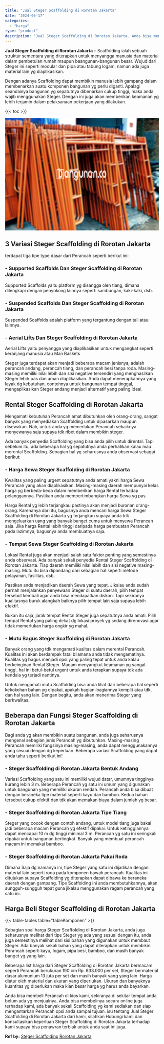 ```yaml
---
title: "Jual Steger Scaffolding di Rorotan Jakarta"
date: "2024-05-17"
categories: 
  - "harga"
type: "product"
description: "Jual Steger Scaffolding di Rorotan Jakarta. Anda bisa membeli Perancah di kios kami, sekiranya di sekitar tempat anda belum ada yg menjualnya. Anda bisa memb..."
---
```


**Jual Steger Scaffolding di Rorotan Jakarta** – Scaffolding ialah sebuah struktur sementara yang diterapkan untuk menyangga manusia dan material dalam pembetulan rumah maupun baangunan-bangunan besar. Wujud dari Steger ini seperti modular dan pipa atau tabung logam, namun ada juga material lain yg diaplikasikan.

Dengan adanya Scaffolding dapat membikin manusia lebih gampang dalam membenarkan suatu komponen bangunan yg perlu diganti. Apalagi seandainya bangunan yg sepatutnya dibenarkan cukup tinggi, maka anda wajib menggunakan Steger. Dengan ini juga akan memberikan keamanan yg lebih terjamin dalam pelaksanaan pekerjaan yang dilakukan.

{{< toc >}}

![Jual Steger Scaffolding di Rorotan Jakarta](/images/sewa-scaffolding-steger-06.png)

## 3 Variasi Steger Scaffolding di Rorotan Jakarta

terdapat tiga tipe type dasar dari Perancah seperti berikut ini:

### \- Supported Scaffolds Dan Steger Scaffolding di Rorotan Jakarta

Supported Scaffolds yaitu platform yg disangga oleh tiang, dimana dilengkapi dengan penyokong lainnya seperti sambungan, kaki-kaki, dsb.

### \- Suspended Scaffolds Dan Steger Scaffolding di Rorotan Jakarta

Suspended Scaffolds adalah platform yang tergantung dengan tali atau lainnya.

### \- Aerial Lifts Dan Steger Scaffolding di Rorotan Jakarta

Aerial Lifts yaitu penyangga yang diaplikasikan untuk mengangkat seperti keranjang manusia atau Man Baskets

Steger juga terdapat akan menjadi beberapa macam jenisnya, adalah perancah andang, perancah tiang, dan perancah besi tanpa roda. Masing-masing memiliki nilai lebih dan sisi negative tersendiri yang menghasilkan Steger lebih pas dan aman diaplikasikan. Anda dapat menerapkannya yang layak dg kebutuhan, contohnya untuk bangunan tempat tinggal, mengaplikasikan Steger andang menjadi alternatif yang paling ideal.

## Rental Steger Scaffolding di Rorotan Jakarta

Mengamati kebutuhan Perancah amat dibutuhkan oleh orang-orang, sangat banyak yang menyediakan Scaffolding untuk dipasarkan maupun disewakan. Nah, untuk anda yg memerlukan Perancah sebaiknya menyewanya saja supaya tdk ribet dalam membikin steger.

Ada banyak penyedia Scaffolding yang bisa anda pilih untuk dirental. Tapi sebelum itu, ada beberapa hal yg sepatutnya anda perhatikan kalau mau merental Scaffolding. Sebagian hal yg seharusnya anda observasi sebagai berikut:

### \- Harga Sewa Steger Scaffolding di Rorotan Jakarta

Kwalitas yang paling urgent sepatutnya anda amati yakni harga Sewa Perancah yang akan diaplikasikan. Masing-masing daerah mempunyai kelas harga yg berbeda-beda dalam memberikan harga Rental terhadap pelanggannya. Pastikan anda mempertimbangkan harga Sewa yg pas.

Harga Rental yg lebih terjangkau pastinya akan menjadi buronan orang-orang. Karenanya dari itu, bagusnya anda mencari harga Sewa Steger Scaffolding di Rorotan Jakarta yg terjangkau supaya anda tdk mengeluarkan uang yang banyak banget cuma untuk menyewa Perancah saja. Jika harga Rental lebih tinggi daripada harga pembuatan Perancah pada lazimnya, bagusnya anda membuatnya saja.

### \- Tempat Sewa Steger Scaffolding di Rorotan Jakarta

Lokasi Rental juga akan menjadi salah satu faktor penting yang semestinya anda observasi. Ada banyak sekali penyedia Rental Steger Scaffolding di Rorotan Jakarta. Tiap daerah memiliki nilai lebih dan sisi negative masing-masing. Mutu itu bisa dipandang dari sebagian hal seperti metode pelayanan, fasilitas, dsb.

Pastikan anda menjadikan daerah Sewa yang tepat. Jikalau anda sudah pernah menjalankan penyewaan Steger di suatu daerah, pilih tempat tersebut kembali agar anda bisa mendapatkan diskon. Tapi sekiranya kualitasnya buruk alangkah baiknya pilih tempat lain saja supaya lebih efektif.

Bukan itu saja, jarak tempat Rental Steger juga sepatutnya anda amati. Pilih tempat Rental yang paling dekat dg lokasi proyek yg sedang direnovasi agar tidak memerlukan harga ongkir yg mahal.

### \- Mutu Bagus Steger Scaffolding di Rorotan Jakarta

Banyak orang yang tdk mengamati kualitas dalam merental Perancah. Kualitas ini akan berdampak fatal bilamana anda tidak mengamatinya. Kualitas yg bagus menjadi opsi yang paling tepat untuk anda kalau berkeinginan Rental Steger. Macam menyangkut keamanan yg sangat tinggi, hal ini betul-betul urgent untuk anda terapkan supaya tdk ada kendala yg terjadi nantinya.

Untuk mengamati mutu Scaffolding bisa anda lihat dari beberapa hal seperti kekokohan bahan yg dipakai, apakah bagian-bagiannya komplit atau tdk, dan hal yang lain. Dengan begitu, anda akan menerima Steger yang berkwalitas.

## Beberapa dan Fungsi Steger Scaffolding di Rorotan Jakarta

Bagi anda yg akan membikin suatu bangunan, anda juga seharusnya mengenal sebagian jenis Perancah yg dibutuhkan. Masing-masing Perancah memiliki fungsinya masing-masing, anda dapat menggunakannya yang sesuai dengan dg keperluan. Beberapa variasi Scaffolding yang dapat anda tahu seperti berikut ini!

### \- Steger Scaffolding di Rorotan Jakarta Bentuk Andang

Variasi Scaffolding yang satu ini memiliki wujud datar, umumnya tingginya kurang lebih 3 m. Beberapa Perancah yg satu ini umum yang digunakan untuk bangunan yang memiliki ukuran rendah. Perancah anda bisa dibuat dengan beraneka tipe material seperti kayu dan bamboo. Kedua bahan tersebut cukup efektif dan tdk akan memakan biaya dalam jumlah yg besar.

### \- Steger Scaffolding di Rorotan Jakarta Tipe Tiang

Steger yang cocok dengan contoh andang, untuk model tiang juga bakal jadi beberapa macam Perancah yg efektif dipakai. Untuk ketinggiannya dapat mencapai 10 m dg tinggi minimal 3 m. Perancah yg satu ini seringkali dipakai untuk bangunan bertingkat. Banyak yang membuat perancah macam ini memakai bamboo.

### \- Steger Scaffolding di Rorotan Jakarta Pakai Roda

Dimana Saja dg namanya ini, tipe Steger yang satu ini dijadikan dengan material lain seperti roda pada komponen bawah perancah. Kualitas ini ditujukan supaya Scaffolding yg diterapkan dapat dibawa ke beraneka daerah dengan gampang. Tipe Scaffolding ini anda membutuhkannya, akan sungguh-sungguh tepat guna jikalau menggunakan ragam perancah yang satu ini.

## Harga Beli Steger Scaffolding di Rorotan Jakarta

{{< table-tables table="tableKomponen" >}}

Sebagian soal harga Steger Scaffolding di Rorotan Jakarta, anda juga seharusnya melihat dari tipe Steger yg ada yang sesuai dengan itu, anda juga semestinya melihat dari sisi bahan yang digunakan untuk membaut Steger. Ada banyak sekali bahan yang dapat diterapkan untuk membikin Perancah seperti kayu, logam, pipa besi, bamboo, dan masih banyak banget yg yang lain.

Beberapa list harga dari Steger Scaffolding di Rorotan Jakarta bermacam seperti Perancah berukuran 190 cm Rp. 633.000 per set, Steger bermaterial dasar alumunium 13 juta per set dan masih banyak yang yang lain. Harga diatur oleh material dan ukuran yang diperlukan. Ukuran dan banyaknya kuantitas yg diperlukan maka kian besar harga yg harus anda bayarkan.

Anda bisa membeli Perancah di kios kami, sekiranya di sekitar tempat anda belum ada yg menjualnya. Anda bisa membelinya secara online juga terhadap kami, ada banyak sekali Scaffolding yg kami sediakan dan siap mengantarkan Perancah opsi anda sampai tujuan. isu tentang Jual Steger Scaffolding di Rorotan Jakarta dari kami, silahkan Hubungi kami dan konsultasikan keperluan Steger Scaffolding di Rorotan Jakarta terhadap kami supaya bisa penawran terbiak untuk anda saat ini juga.

**Ref by:** [Steger Scaffolding Rorotan Jakarta](https://id.wikipedia.org/wiki/Steger)
